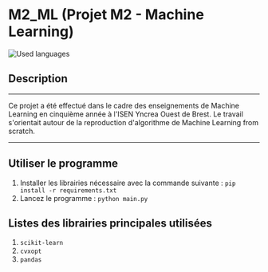 # M2_ML (Projet M2 - Machine Learning)
![Used languages](https://skillicons.dev/icons?i=python,sklearn)

## Description

---

Ce projet a été effectué dans le cadre des enseignements de Machine Learning en cinquième année
à l'ISEN Yncrea Ouest de Brest. Le travail s'orientait autour de la reproduction d'algorithme
de Machine Learning from scratch.

---

## Utiliser le programme

1. Installer les librairies nécessaire avec la commande suivante : ```pip install -r requirements.txt```
2. Lancez le programme : ```python main.py```

## Listes des librairies principales utilisées

1. ```scikit-learn```
2. ```cvxopt```
3. ```pandas```
